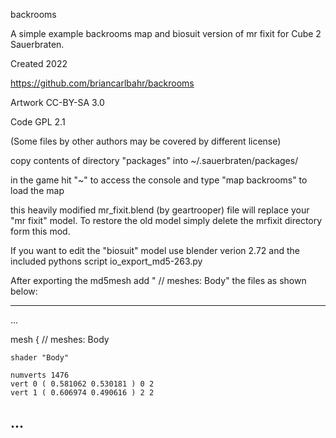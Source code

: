 backrooms

A simple example backrooms map and biosuit version of mr fixit for Cube 2 Sauerbraten.

Created 2022

https://github.com/briancarlbahr/backrooms

Artwork CC-BY-SA 3.0

Code GPL 2.1

(Some files by other authors may be covered by different license)



copy contents of directory "packages" into ~/.sauerbraten/packages/

in the game hit "~" to access the console and type "map backrooms" to load the map

this heavily modified mr_fixit.blend (by geartrooper) file will replace your "mr fixit" model.   To restore the old model simply delete the mrfixit directory form this mod.



If you want to edit the "biosuit" model use blender verion 2.72 and the included pythons script io_export_md5-263.py

After exporting the md5mesh add "	// meshes: Body" the files as shown below:

----------------------------------------
...

mesh {
	// meshes: Body

	shader "Body"

	numverts 1476
	vert 0 ( 0.581062 0.530181 ) 0 2
	vert 1 ( 0.606974 0.490616 ) 2 2

...
----------------------------------------

